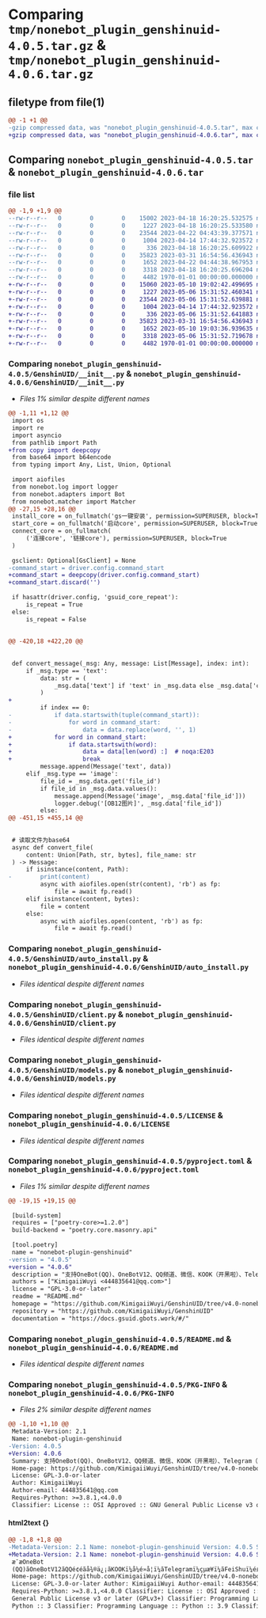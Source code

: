 # Comparing `tmp/nonebot_plugin_genshinuid-4.0.5.tar.gz` & `tmp/nonebot_plugin_genshinuid-4.0.6.tar.gz`

## filetype from file(1)

```diff
@@ -1 +1 @@
-gzip compressed data, was "nonebot_plugin_genshinuid-4.0.5.tar", max compression
+gzip compressed data, was "nonebot_plugin_genshinuid-4.0.6.tar", max compression
```

## Comparing `nonebot_plugin_genshinuid-4.0.5.tar` & `nonebot_plugin_genshinuid-4.0.6.tar`

### file list

```diff
@@ -1,9 +1,9 @@
--rw-r--r--   0        0        0    15002 2023-04-18 16:20:25.532575 nonebot_plugin_genshinuid-4.0.5/GenshinUID/__init__.py
--rw-r--r--   0        0        0     1227 2023-04-18 16:20:25.533580 nonebot_plugin_genshinuid-4.0.5/GenshinUID/auto_install.py
--rw-r--r--   0        0        0    23544 2023-04-22 04:43:39.377571 nonebot_plugin_genshinuid-4.0.5/GenshinUID/client.py
--rw-r--r--   0        0        0     1004 2023-04-14 17:44:32.923572 nonebot_plugin_genshinuid-4.0.5/GenshinUID/models.py
--rw-r--r--   0        0        0      336 2023-04-18 16:20:25.609922 nonebot_plugin_genshinuid-4.0.5/GenshinUID/path.py
--rw-r--r--   0        0        0    35823 2023-03-31 16:54:56.436943 nonebot_plugin_genshinuid-4.0.5/LICENSE
--rw-r--r--   0        0        0     1652 2023-04-22 04:44:38.967953 nonebot_plugin_genshinuid-4.0.5/pyproject.toml
--rw-r--r--   0        0        0     3318 2023-04-18 16:20:25.696204 nonebot_plugin_genshinuid-4.0.5/README.md
--rw-r--r--   0        0        0     4482 1970-01-01 00:00:00.000000 nonebot_plugin_genshinuid-4.0.5/PKG-INFO
+-rw-r--r--   0        0        0    15060 2023-05-10 19:02:42.499695 nonebot_plugin_genshinuid-4.0.6/GenshinUID/__init__.py
+-rw-r--r--   0        0        0     1227 2023-05-06 15:31:52.460341 nonebot_plugin_genshinuid-4.0.6/GenshinUID/auto_install.py
+-rw-r--r--   0        0        0    23544 2023-05-06 15:31:52.639881 nonebot_plugin_genshinuid-4.0.6/GenshinUID/client.py
+-rw-r--r--   0        0        0     1004 2023-04-14 17:44:32.923572 nonebot_plugin_genshinuid-4.0.6/GenshinUID/models.py
+-rw-r--r--   0        0        0      336 2023-05-06 15:31:52.641883 nonebot_plugin_genshinuid-4.0.6/GenshinUID/path.py
+-rw-r--r--   0        0        0    35823 2023-03-31 16:54:56.436943 nonebot_plugin_genshinuid-4.0.6/LICENSE
+-rw-r--r--   0        0        0     1652 2023-05-10 19:03:36.939635 nonebot_plugin_genshinuid-4.0.6/pyproject.toml
+-rw-r--r--   0        0        0     3318 2023-05-06 15:31:52.719678 nonebot_plugin_genshinuid-4.0.6/README.md
+-rw-r--r--   0        0        0     4482 1970-01-01 00:00:00.000000 nonebot_plugin_genshinuid-4.0.6/PKG-INFO
```

### Comparing `nonebot_plugin_genshinuid-4.0.5/GenshinUID/__init__.py` & `nonebot_plugin_genshinuid-4.0.6/GenshinUID/__init__.py`

 * *Files 1% similar despite different names*

```diff
@@ -1,11 +1,12 @@
 import os
 import re
 import asyncio
 from pathlib import Path
+from copy import deepcopy
 from base64 import b64encode
 from typing import Any, List, Union, Optional
 
 import aiofiles
 from nonebot.log import logger
 from nonebot.adapters import Bot
 from nonebot.matcher import Matcher
@@ -27,15 +28,16 @@
 install_core = on_fullmatch('gs一键安装', permission=SUPERUSER, block=True)
 start_core = on_fullmatch('启动core', permission=SUPERUSER, block=True)
 connect_core = on_fullmatch(
     ('连接core', '链接core'), permission=SUPERUSER, block=True
 )
 
 gsclient: Optional[GsClient] = None
-command_start = driver.config.command_start
+command_start = deepcopy(driver.config.command_start)
+command_start.discard('')
 
 if hasattr(driver.config, 'gsuid_core_repeat'):
     is_repeat = True
 else:
     is_repeat = False
 
 
@@ -420,18 +422,20 @@
 
 
 def convert_message(_msg: Any, message: List[Message], index: int):
     if _msg.type == 'text':
         data: str = (
             _msg.data['text'] if 'text' in _msg.data else _msg.data['content']
         )
+
         if index == 0:
-            if data.startswith(tuple(command_start)):
-                for word in command_start:
-                    data = data.replace(word, '', 1)
+            for word in command_start:
+                if data.startswith(word):
+                    data = data[len(word) :]  # noqa:E203
+                    break
         message.append(Message('text', data))
     elif _msg.type == 'image':
         file_id = _msg.data.get('file_id')
         if file_id in _msg.data.values():
             message.append(Message('image', _msg.data['file_id']))
             logger.debug('[OB12图片]', _msg.data['file_id'])
         else:
@@ -451,15 +455,14 @@
 
 
 # 读取文件为base64
 async def convert_file(
     content: Union[Path, str, bytes], file_name: str
 ) -> Message:
     if isinstance(content, Path):
-        print(content)
         async with aiofiles.open(str(content), 'rb') as fp:
             file = await fp.read()
     elif isinstance(content, bytes):
         file = content
     else:
         async with aiofiles.open(content, 'rb') as fp:
             file = await fp.read()
```

### Comparing `nonebot_plugin_genshinuid-4.0.5/GenshinUID/auto_install.py` & `nonebot_plugin_genshinuid-4.0.6/GenshinUID/auto_install.py`

 * *Files identical despite different names*

### Comparing `nonebot_plugin_genshinuid-4.0.5/GenshinUID/client.py` & `nonebot_plugin_genshinuid-4.0.6/GenshinUID/client.py`

 * *Files identical despite different names*

### Comparing `nonebot_plugin_genshinuid-4.0.5/GenshinUID/models.py` & `nonebot_plugin_genshinuid-4.0.6/GenshinUID/models.py`

 * *Files identical despite different names*

### Comparing `nonebot_plugin_genshinuid-4.0.5/LICENSE` & `nonebot_plugin_genshinuid-4.0.6/LICENSE`

 * *Files identical despite different names*

### Comparing `nonebot_plugin_genshinuid-4.0.5/pyproject.toml` & `nonebot_plugin_genshinuid-4.0.6/pyproject.toml`

 * *Files 1% similar despite different names*

```diff
@@ -19,15 +19,15 @@
 
 [build-system]
 requires = ["poetry-core>=1.2.0"]
 build-backend = "poetry.core.masonry.api"
 
 [tool.poetry]
 name = "nonebot-plugin-genshinuid"
-version = "4.0.5"
+version = "4.0.6"
 description = "支持OneBot(QQ)、OneBotV12、QQ频道、微信、KOOK（开黑啦）、Telegram（电报）、FeiShu（飞书）的全功能NoneBot2原神插件"
 authors = ["KimigaiiWuyi <444835641@qq.com>"]
 license = "GPL-3.0-or-later"
 readme = "README.md"
 homepage = "https://github.com/KimigaiiWuyi/GenshinUID/tree/v4.0-nonebot2"
 repository = "https://github.com/KimigaiiWuyi/GenshinUID"
 documentation = "https://docs.gsuid.gbots.work/#/"
```

### Comparing `nonebot_plugin_genshinuid-4.0.5/README.md` & `nonebot_plugin_genshinuid-4.0.6/README.md`

 * *Files identical despite different names*

### Comparing `nonebot_plugin_genshinuid-4.0.5/PKG-INFO` & `nonebot_plugin_genshinuid-4.0.6/PKG-INFO`

 * *Files 2% similar despite different names*

```diff
@@ -1,10 +1,10 @@
 Metadata-Version: 2.1
 Name: nonebot-plugin-genshinuid
-Version: 4.0.5
+Version: 4.0.6
 Summary: 支持OneBot(QQ)、OneBotV12、QQ频道、微信、KOOK（开黑啦）、Telegram（电报）、FeiShu（飞书）的全功能NoneBot2原神插件
 Home-page: https://github.com/KimigaiiWuyi/GenshinUID/tree/v4.0-nonebot2
 License: GPL-3.0-or-later
 Author: KimigaiiWuyi
 Author-email: 444835641@qq.com
 Requires-Python: >=3.8.1,<4.0.0
 Classifier: License :: OSI Approved :: GNU General Public License v3 or later (GPLv3+)
```

#### html2text {}

```diff
@@ -1,8 +1,8 @@
-Metadata-Version: 2.1 Name: nonebot-plugin-genshinuid Version: 4.0.5 Summary:
+Metadata-Version: 2.1 Name: nonebot-plugin-genshinuid Version: 4.0.6 Summary:
 æ¯æOneBot
 (QQ)ãOneBotV12ãQQé¢éãå¾®ä¿¡ãKOOKï¼å¼é»å¦ï¼ãTelegramï¼çµæ¥ï¼ãFeiShuï¼é£ä¹¦ï¼çå¨åè½NoneBot2åç¥æä»¶
 Home-page: https://github.com/KimigaiiWuyi/GenshinUID/tree/v4.0-nonebot2
 License: GPL-3.0-or-later Author: KimigaiiWuyi Author-email: 444835641@qq.com
 Requires-Python: >=3.8.1,<4.0.0 Classifier: License :: OSI Approved :: GNU
 General Public License v3 or later (GPLv3+) Classifier: Programming Language ::
 Python :: 3 Classifier: Programming Language :: Python :: 3.9 Classifier:
```

